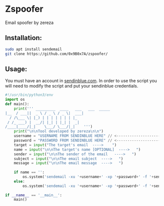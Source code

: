 # Zspoofer
Email spoofer by zereza

## Installation:
```bash
sudo apt install sendemail
git clone https://github.com/0x9B0x7A/zspoofer/
```
## Usage:
You must have an account in [sendinblue.com](https://www.sendinblue.com).
In order to use the script you will need to modify the script and put your sendinblue credentials.
```python
#!/usr/bin/python3/env
import os
def main():
    print(''' _________  ____   ___   ___  _____ 
|__  / ___||  _ \ / _ \ / _ \|  ___|
  / /\___ \| |_) | | | | | | | |_   
 / /_ ___) |  __/| |_| | |_| |  _|  
/____|____/|_|    \___/ \___/|_|    ''')
    print("\n\nTool developed by zereza\n\n")
    username = "USERNAME FROM SENDINBLUE HERE" // <----------------------- HERE
    password = "PASSWORD FROM SENDINBLUE HERE" // <----------------------- AND HERE
    target = input("The target's email  ---->    ")
    name = input("\n\nThe target's name [OPTIONAL]  ---->   ")
    sender = input("\n\nThe sender of the email   ---->   ")
    subject = input("\n\nThe email subject  ---->   ")
    message = input("\n\nThe email message  ---->   ")
    
    if name == '':
        os.system('sendemail -xu '+username+' -xp '+password+' -f '+sender+' -t '+target+' -u '+subject+' -m '+message+' -s "smtp-relay.sendinblue.com:587"')
    else:
        os.system('sendemail -xu '+username+' -xp '+password+' -f '+sender+' -t '+target+' -u '+subject+' -m '+message+' -s "smtp-relay.sendinblue.com:587" -o message-header="From '+name+'<'+sender+'>"')
    
if __name__ == '__main__':
    main()
```
